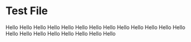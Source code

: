 # Test File
Hello
Hello
Hello
Hello
Hello
Hello
Hello
Hello
Hello
Hello
Hello
Hello
Hello
Hello
Hello
Hello
Hello
Hello
Hello
Hello
Hello
